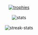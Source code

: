 <p align="center">
  <a href="https://github.com/ryo-ma/github-profile-trophy">
    <img src="https://github-profile-trophy.vercel.app/?username=r0fls&theme=onedark&column=4&row=1&" alt="trophies" />
  </a>
  <br><br>
  <img align="center" src="https://github-readme-stats.vercel.app/api?username=r0fls&show_icons=true&locale=en&theme=onedark&count_private=true&&hide=prs,issues" alt="stats" />
  <br><br>
  <img align="center" src="https://github-readme-streak-stats.herokuapp.com/?user=r0fls&theme=onedark" alt="streak-stats" />
  <br><br>
</p>
